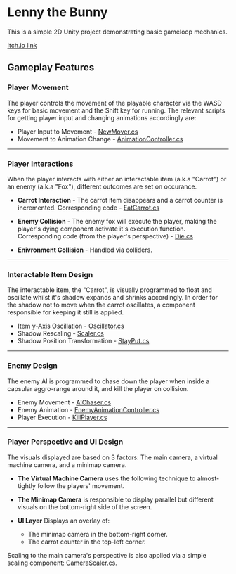 # Lenny the Bunny
This is a simple 2D Unity project demonstrating basic gameloop mechanics.

[Itch.io link](https://shutafimpro.itch.io/lenny-the-bunny)

## Gameplay Features

### Player Movement 
The player controls the movement of the playable character via the WASD keys for basic movement and the Shift key for running.
The relevant scripts for getting player input and changing animations accordingly are:

- Player Input to Movement - [NewMover.cs](https://github.com/Nikita-Barak/Lenny-the-Bunny/blob/main/Assets/Scripts/AnimationController.cs)
- Movement to Animation Change - [AnimationController.cs](https://github.com/Nikita-Barak/Lenny-the-Bunny/blob/main/Assets/Scripts/AnimationController.cs)

---

### Player Interactions
When the player interacts with either an interactable item (a.k.a "Carrot") or an enemy (a.k.a "Fox"), different outcomes are set on occurance.

- **Carrot Interaction** - The carrot item disappears and a carrot counter is incremented.
  Corresponding code - [EatCarrot.cs](https://github.com/Nikita-Barak/Lenny-the-Bunny/blob/main/Assets/Scripts/EatCarrot.cs)

- **Enemy Collision** - The enemy fox will execute the player, making the player's dying component activate it's execution function.
  Corresponding code (from the player's perspective) - [Die.cs](https://github.com/Nikita-Barak/Lenny-the-Bunny/blob/main/Assets/Scripts/Die.cs)

- **Enivronment Collision** - Handled via colliders.

---

### Interactable Item Design
The interactable item, the "Carrot", is visually programmed to float and oscillate whilst it's shadow expands and shrinks accordingly.
In order for the shadow not to move when the carrot oscillates, a component responsible for keeping it still is applied.

- Item y-Axis Oscillation - [Oscillator.cs](https://github.com/Nikita-Barak/Lenny-the-Bunny/blob/main/Assets/Scripts/Oscillator.cs)
- Shadow Rescaling - [Scaler.cs](https://github.com/Nikita-Barak/Lenny-the-Bunny/blob/main/Assets/Scripts/Scaler.cs)
- Shadow Position Transformation - [StayPut.cs](https://github.com/Nikita-Barak/Lenny-the-Bunny/blob/main/Assets/Scripts/StayPut.cs)

---

### Enemy Design
The enemy AI is programmed to chase down the player when inside a capsular aggro-range around it, and kill the player on collision.

- Enemy Movement - [AIChaser.cs](https://github.com/Nikita-Barak/Lenny-the-Bunny/blob/main/Assets/Scripts/AIChaser.cs)
- Enemy Animation - [EnemyAnimationController.cs](https://github.com/Nikita-Barak/Lenny-the-Bunny/blob/main/Assets/Scripts/EnemyAnimationController.cs)
- Player Execution - [KillPlayer.cs](https://github.com/Nikita-Barak/Lenny-the-Bunny/blob/main/Assets/Scripts/KillPlayer.cs)

---

### Player Perspective and UI Design
The visuals displayed are based on 3 factors: The main camera, a virtual machine camera, and a minimap camera.

- **The Virtual Machine Camera** uses the following technique to almost-tightly follow the players' movement.
  
- **The Minimap Camera** is responsible to display parallel but different visuals on the bottom-right side of the screen.
  
- **UI Layer** Displays an overlay of:
  - The minimap camera in the bottom-right corner.
  - The carrot counter in the top-left corner.
 
Scaling to the main camera's perspective is also applied via a simple scaling component: [CameraScaler.cs](https://github.com/Nikita-Barak/Lenny-the-Bunny/blob/main/Assets/Scripts/CameraScaler.cs).
